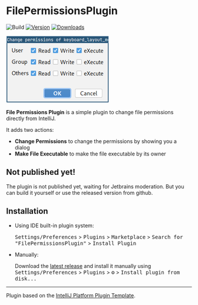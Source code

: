 # FilePermissionsPlugin

![Build](https://github.com/bjonnh/FilePermissionsPlugin/workflows/Build/badge.svg)
[![Version](https://img.shields.io/jetbrains/plugin/v/PLUGIN_ID.svg)](https://plugins.jetbrains.com/plugin/16238-filepermissionsplugin)
[![Downloads](https://img.shields.io/jetbrains/plugin/d/PLUGIN_ID.svg)](https://plugins.jetbrains.com/plugin/16238-filepermissionsplugin)


![Screenshot](images/screenshot.png)

<!-- Plugin description -->
**File Permissions Plugin** is a simple plugin to change file permissions directly from IntelliJ.

It adds two actions:

- **Change Permissions** to change the permissions by showing you a dialog 
- **Make File Executable** to make the file executable by its owner

<!-- Plugin description end -->

## Not published yet!

The plugin is not published yet, waiting for Jetbrains moderation. But you can build it yourself or use 
the released version from github.

## Installation

- Using IDE built-in plugin system:
  
  <kbd>Settings/Preferences</kbd> > <kbd>Plugins</kbd> > <kbd>Marketplace</kbd> > <kbd>Search for "FilePermissionsPlugin"</kbd> >
  <kbd>Install Plugin</kbd>
  
- Manually:

  Download the [latest release](https://github.com/bjonnh/FilePermissionsPlugin/releases/latest) and install it manually using
  <kbd>Settings/Preferences</kbd> > <kbd>Plugins</kbd> > <kbd>⚙️</kbd> > <kbd>Install plugin from disk...</kbd>


---
Plugin based on the [IntelliJ Platform Plugin Template][template].

[template]: https://github.com/JetBrains/intellij-platform-plugin-template

